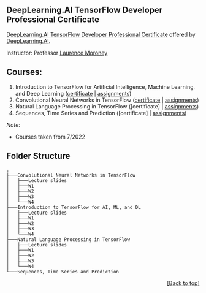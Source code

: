 ## DeepLearning.AI TensorFlow Developer Professional Certificate

[DeepLearning.AI TensorFlow Developer Professional Certificate](https://www.coursera.org/professional-certificates/tensorflow-in-practice) offered by [DeepLearning.AI](https://www.deeplearning.ai/).

Instructor: Professor [Laurence Moroney](https://laurencemoroney.com/)

## Courses:

1. Introduction to TensorFlow for Artificial Intelligence, Machine Learning, and Deep Learning ([certificate](https://coursera.org/share/d9fc3b157b7c45dd4ac90cecd59baac9) | [assignments](https://github.com/QuanHNguyen232/Coursera-courses/tree/main/DeepLearning.AI-TensorFlow-Developer-Professional-Certificate/Introduction%20to%20TensorFlow%20for%20AI%2C%20ML%2C%20and%20DL))
2. Convolutional Neural Networks in TensorFlow ([certificate](https://coursera.org/share/a814f6827af97fc04d36a00113c79575) | [assignments](https://github.com/QuanHNguyen232/Coursera-courses/tree/main/DeepLearning.AI-TensorFlow-Developer-Professional-Certificate/Convolutional%20Neural%20Networks%20in%20TensorFlow))
3. Natural Language Processing in TensorFlow ([certificate] | [assignments](https://github.com/QuanHNguyen232/Coursera-courses/tree/main/DeepLearning.AI-TensorFlow-Developer-Professional-Certificate/Natural%20Language%20Processing%20in%20TensorFlow))
4. Sequences, Time Series and Prediction ([certificate] | [assignments](https://github.com/QuanHNguyen232/Coursera-courses/tree/main/DeepLearning.AI-TensorFlow-Developer-Professional-Certificate/Sequences%2C%20Time%20Series%20and%20Prediction))


*Note*:
* Courses taken from 7/2022

## Folder Structure
```
.
├───Convolutional Neural Networks in TensorFlow
│   ├───Lecture slides
│   ├───W1
│   ├───W2
│   ├───W3
│   └───W4
├───Introduction to TensorFlow for AI, ML, and DL
│   ├───Lecture slides
│   ├───W1
│   ├───W2
│   ├───W3
│   └───W4
├───Natural Language Processing in TensorFlow
│   ├───Lecture slides
│   ├───W1
│   ├───W2
│   ├───W3
│   └───W4
└───Sequences, Time Series and Prediction
```

<p align="right"><a href="#deeplearningai-tensorflow-developer-professional-certificate">[Back to top]</a></p>
<!-- Tham khao https://github.com/PramitDutta1999/DeepLearning.AI-TensorFlow-Developer-Professional-Certificate / https://github.com/TheShubham-K/Introduction-to-TensorFlow-for-Artificial-Intelligence-Machine-Learning-and-Deep-Learning -->
